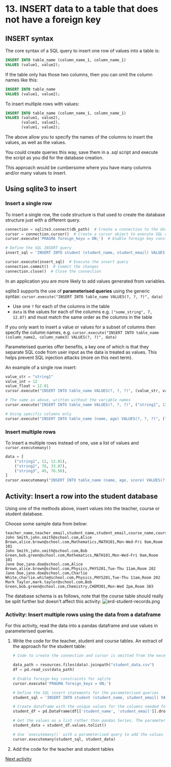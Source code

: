 # 13. INSERT data to a table that does not have a foreign key

## INSERT syntax

The core syntax of a SQL query to insert one row of values into a table is:

```sql
INSERT INTO table_name (column_name_1, column_name_1)
VALUES (value1, value2);
```

If the table only has those two columns, then you can omit the column names like this:

```sql
INSERT INTO table_name
VALUES (value1, value2);
```

To insert multiple rows with values:

```sql
INSERT INTO table_name (column_name_1, column_name_1)
VALUES (value1, value2),
       (value1, value2),
       (value1, value2);
```

The above allow you to specify the names of the columns to insert the values, as well as the values.

You could create queries this way, save them in a .sql script and execute the script as you did for the database
creation.

This approach would be cumbersome where you have many columns and/or many values to insert.

## Using sqlite3 to insert

### Insert a single row

To insert a single row, the code structure is that used to create the database structure just with a different query.

```python
connection = sqlite3.connect(db_path)  # Create a connection to the database using sqlite3
cursor = connection.cursor()  # Create a cursor object to execute SQL commands
cursor.execute('PRAGMA foreign_keys = ON;')  # Enable foreign key constraints for sqlite

# Define the SQL INSERT query
insert_sql = 'INSERT INTO student (student_name, student_email) VALUES ("Harpreet", "harpreet@school.com")'

cursor.execute(insert_sql)  # Execute the insert query 
connection.commit()  # Commit the changes
connection.close()  # Close the connection
```

In an application you are more likely to add values generated from variables.

sqlite3 supports the use of **parameterised queries** using the generic syntax:
`cursor.execute("INSERT INTO table_name VALUES(?, ?, ?)", data)`

- Use one `?` for each of the columns in the table
- `data` is the values for each of the columns e.g. `("some_string", 7, 12.87)` and must match the same order as the
  columns in the table

If you only want to insert a value or values for a subset of columns then specify the column names, e.g.
`cursor.execute("INSERT INTO table_name (column_name2, column_name3) VALUES(?, ?)", data)`

Parameterised queries offer benefits, a key one of which is that they separate SQL code from user input as the data is
treated as values. This helps prevent SQL injection attacks (more on this next term).

An example of a single row insert:

```python
value_str = "string1"
value_int = 12
value_float = 12.01
cursor.execute("INSERT INTO table_name VALUES(?, ?, ?)", (value_str, value_int, value_float))

# The same as above, written without the variable names
cursor.execute("INSERT INTO table_name VALUES(?, ?, ?)", ("string1", 12, 12.01))

# Using specific columns only
cursor.execute("INSERT INTO table_name (name, age) VALUES(?, ?, ?)", ("string1", 12))
```

### Insert multiple rows

To insert a multiple rows instead of one, use a list of values and `cursor.executemany()`

```python
data = [
    ("string1", 12, 12.01),
    ("string2", 76, 33.07),
    ("string3", 45, 76.56),
]
cursor.executemany("INSERT INTO table_name (name, age, score) VALUES(?, ?, ?)", data)
```

## Activity: Insert a row into the student database

Using one of the methods above, insert values into the teacher, course or student database.

Choose some sample data from below:

```text
teacher_name,teacher_email,student_name,student_email,course_name,course_code,course_schedule,course_location
John Smith,john.smith@school.com,Alice Brown,alice.brown@school.com,Mathematics,MATH101,Mon-Wed-Fri 9am,Room 101
John Smith,john.smith@school.com,Bob Green,bob.green@school.com,Mathematics,MATH101,Mon-Wed-Fri 9am,Room 101
Jane Doe,jane.doe@school.com,Alice Brown,alice.brown@school.com,Physics,PHYS201,Tue-Thu 11am,Room 202
Jane Doe,jane.doe@school.com,Charlie White,charlie.white@school.com,Physics,PHYS201,Tue-Thu 11am,Room 202
Mark Taylor,mark.taylor@school.com,Bob Green,bob.green@school.com,Chemistry,CHEM301,Mon-Wed 2pm,Room 303
```

The database schema is as follows, note that the course table should really be split further but doesn't affect this
activity:
![erd-student-records.png](../img/erd-student-records.png)

### Activity: Insert multiple rows using the data from a dataframe
For this activity, read the data into a pandas dataframe and use values in parameterised queries.

1. Write the code for the teacher, student and course tables.
    An extract of the approach for the student table:
    
    ```python
    # Code to create the connection and cursor is omitted from the excerpt, you will need it
    
    data_path = resources.files(data).joinpath("student_data.csv")
    df = pd.read_csv(data_path)
    
    # Enable foreign key constraints for sqlite
    cursor.execute('PRAGMA foreign_keys = ON;')
    
    # Define the SQL insert statements for the parameterised queries
    student_sql = 'INSERT INTO student (student_name, student_email) VALUES (?, ?)'
    
    # Create dataframe with the unique values for the columns needed for the student table (database add the PK automatically)
    student_df = pd.DataFrame(df[['student_name', 'student_email']].drop_duplicates())
    
    # Get the values as a list rather than pandas Series. The parameterised query expects a list.
    student_data = student_df.values.tolist()
    
    # Use `executemany()` with a parameterised query to add the values to the table.
    cursor.executemany(student_sql, student_data)
    ```

2. Add the code for the teacher and student tables

[Next activity](3-14-select-query.md)